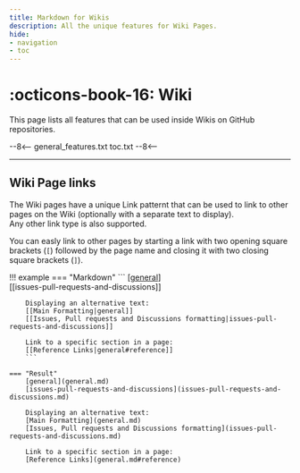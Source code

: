 ```yaml
---
title: Markdown for Wikis
description: All the unique features for Wiki Pages.
hide:
- navigation
- toc
---
```


[general]: https://andre601.ch
    
# :octicons-book-16: Wiki
This page lists all features that can be used inside Wikis on GitHub repositories.

--8<--
general_features.txt
toc.txt
--8<--

----
## Wiki Page links
The Wiki pages have a unique Link patternt that can be used to link to other pages on the Wiki (optionally with a separate text to display).  
Any other link type is also supported.

You can easly link to other pages by starting a link with two opening square brackets (`[`) followed by the page name and closing it with two closing square brackets (`]`).

!!! example
    === "Markdown"
        ```
        [[general]]  
        [[issues-pull-requests-and-discussions]]
        
        Displaying an alternative text:  
        [[Main Formatting|general]]  
        [[Issues, Pull requests and Discussions formatting|issues-pull-requests-and-discussions]]
        
        Link to a specific section in a page:  
        [[Reference Links|general#reference]]
        ```
        
    === "Result"
        [general](general.md)  
        [issues-pull-requests-and-discussions](issues-pull-requests-and-discussions.md)
        
        Displaying an alternative text:  
        [Main Formatting](general.md)  
        [Issues, Pull requests and Discussions formatting](issues-pull-requests-and-discussions.md)
        
        Link to a specific section in a page:  
        [Reference Links](general.md#reference)
